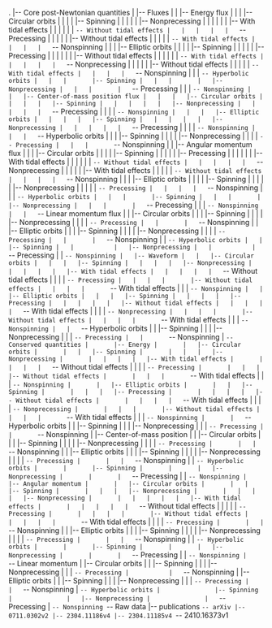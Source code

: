 .
|-- Core post-Newtonian quantities
|   |-- Fluxes
|   |   |-- Energy flux
|   |   |   |-- Circular orbits
|   |   |   |   |-- Spinning
|   |   |   |   |   |-- Nonprecessing
|   |   |   |   |   |   |-- With tidal effects
|   |   |   |   |   |   `-- Without tidal effects
|   |   |   |   |   `-- Precessing
|   |   |   |   |       |-- Without tidal effects
|   |   |   |   |       `-- With tidal effects
|   |   |   |   `-- Nonspinning
|   |   |   |-- Elliptic orbits
|   |   |   |   |-- Spinning
|   |   |   |   |   |-- Precessing
|   |   |   |   |   |   |-- Without tidal effects
|   |   |   |   |   |   `-- With tidal effects
|   |   |   |   |   `-- Nonprecessing
|   |   |   |   |       |-- Without tidal effects
|   |   |   |   |       `-- With tidal effects
|   |   |   |   `-- Nonspinning
|   |   |   `-- Hyperbolic orbits
|   |   |       |-- Spinning
|   |   |       |   |-- Nonprecessing
|   |   |       |   `-- Precessing
|   |   |       `-- Nonspinning
|   |   |-- Center-of-mass position flux
|   |   |   |-- Circular orbits
|   |   |   |   |-- Spinning
|   |   |   |   |   |-- Nonprecessing
|   |   |   |   |   `-- Precessing
|   |   |   |   `-- Nonspinning
|   |   |   |-- Elliptic orbits
|   |   |   |   |-- Spinning
|   |   |   |   |   |-- Nonprecessing
|   |   |   |   |   `-- Precessing
|   |   |   |   `-- Nonspinning
|   |   |   `-- Hyperbolic orbits
|   |   |       |-- Spinning
|   |   |       |   |-- Nonprecessing
|   |   |       |   `-- Precessing
|   |   |       `-- Nonspinning
|   |   |-- Angular momentum flux
|   |   |   |-- Circular orbits
|   |   |   |   |-- Spinning
|   |   |   |   |   |-- Precessing
|   |   |   |   |   |   |-- With tidal effects
|   |   |   |   |   |   `-- Without tidal effects
|   |   |   |   |   `-- Nonprecessing
|   |   |   |   |       |-- With tidal effects
|   |   |   |   |       `-- Without tidal effects
|   |   |   |   `-- Nonspinning
|   |   |   |-- Elliptic orbits
|   |   |   |   |-- Spinning
|   |   |   |   |   |-- Nonprecessing
|   |   |   |   |   `-- Precessing
|   |   |   |   `-- Nonspinning
|   |   |   `-- Hyperbolic orbits
|   |   |       |-- Spinning
|   |   |       |   |-- Nonprecessing
|   |   |       |   `-- Precessing
|   |   |       `-- Nonspinning
|   |   `-- Linear momentum flux
|   |       |-- Circular orbits
|   |       |   |-- Spinning
|   |       |   |   |-- Nonprecessing
|   |       |   |   `-- Precessing
|   |       |   `-- Nonspinning
|   |       |-- Elliptic orbits
|   |       |   |-- Spinning
|   |       |   |   |-- Nonprecessing
|   |       |   |   `-- Precessing
|   |       |   `-- Nonspinning
|   |       `-- Hyperbolic orbits
|   |           |-- Spinning
|   |           |   |-- Nonprecessing
|   |           |   `-- Precessing
|   |           `-- Nonspinning
|   |-- Waveform
|   |   |-- Circular orbits
|   |   |   |-- Spinning
|   |   |   |   |-- Nonprecessing
|   |   |   |   |   |-- With tidal effects
|   |   |   |   |   `-- Without tidal effects
|   |   |   |   `-- Precessing
|   |   |   |       |-- Without tidal effects
|   |   |   |       `-- With tidal effects
|   |   |   `-- Nonspinning
|   |   |-- Elliptic orbits
|   |   |   |-- Spinning
|   |   |   |   |-- Precessing
|   |   |   |   |   |-- Without tidal effects
|   |   |   |   |   `-- With tidal effects
|   |   |   |   `-- Nonprecessing
|   |   |   |       |-- Without tidal effects
|   |   |   |       `-- With tidal effects
|   |   |   `-- Nonspinning
|   |   `-- Hyperbolic orbits
|   |       |-- Spinning
|   |       |   |-- Nonprecessing
|   |       |   `-- Precessing
|   |       `-- Nonspinning
|   `-- Conserved quantities
|       |-- Energy
|       |   |-- Circular orbits
|       |   |   |-- Spinning
|       |   |   |   |-- Nonprecessing
|       |   |   |   |   |-- With tidal effects
|       |   |   |   |   `-- Without tidal effects
|       |   |   |   `-- Precessing
|       |   |   |       |-- Without tidal effects
|       |   |   |       `-- With tidal effects
|       |   |   `-- Nonspinning
|       |   |-- Elliptic orbits
|       |   |   |-- Spinning
|       |   |   |   |-- Precessing
|       |   |   |   |   |-- Without tidal effects
|       |   |   |   |   `-- With tidal effects
|       |   |   |   `-- Nonprecessing
|       |   |   |       |-- Without tidal effects
|       |   |   |       `-- With tidal effects
|       |   |   `-- Nonspinning
|       |   `-- Hyperbolic orbits
|       |       |-- Spinning
|       |       |   |-- Nonprecessing
|       |       |   `-- Precessing
|       |       `-- Nonspinning
|       |-- Center-of-mass position
|       |   |-- Circular orbits
|       |   |   |-- Spinning
|       |   |   |   |-- Nonprecessing
|       |   |   |   `-- Precessing
|       |   |   `-- Nonspinning
|       |   |-- Elliptic orbits
|       |   |   |-- Spinning
|       |   |   |   |-- Nonprecessing
|       |   |   |   `-- Precessing
|       |   |   `-- Nonspinning
|       |   `-- Hyperbolic orbits
|       |       |-- Spinning
|       |       |   |-- Nonprecessing
|       |       |   `-- Precessing
|       |       `-- Nonspinning
|       |-- Angular momentum
|       |   |-- Circular orbits
|       |   |   |-- Spinning
|       |   |   |   |-- Nonprecessing
|       |   |   |   |   |-- Nonprecessing
|       |   |   |   |   |   |-- With tidal effects
|       |   |   |   |   |   `-- Without tidal effects
|       |   |   |   |   `-- Precessing
|       |   |   |   |       |-- Without tidal effects
|       |   |   |   |       `-- With tidal effects
|       |   |   |   `-- Precessing
|       |   |   `-- Nonspinning
|       |   |-- Elliptic orbits
|       |   |   |-- Spinning
|       |   |   |   |-- Nonprecessing
|       |   |   |   `-- Precessing
|       |   |   `-- Nonspinning
|       |   `-- Hyperbolic orbits
|       |       |-- Spinning
|       |       |   |-- Nonprecessing
|       |       |   `-- Precessing
|       |       `-- Nonspinning
|       `-- Linear momentum
|           |-- Circular orbits
|           |   |-- Spinning
|           |   |   |-- Nonprecessing
|           |   |   `-- Precessing
|           |   `-- Nonspinning
|           |-- Elliptic orbits
|           |   |-- Spinning
|           |   |   |-- Nonprecessing
|           |   |   `-- Precessing
|           |   `-- Nonspinning
|           `-- Hyperbolic orbits
|               |-- Spinning
|               |   |-- Nonprecessing
|               |   `-- Precessing
|               `-- Nonspinning
`-- Raw data
    |-- publications
    `-- arXiv
        |-- 0711.0302v2
        |-- 2304.11186v4
        |-- 2304.11185v4
        `-- 2410.16373v1
